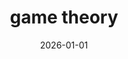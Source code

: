 ---
title: game theory
series: liberty
date: 2026-01-01
category: politics
uuid: fed48309-0321-4281-b049-fd341fe0c717
---